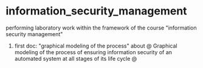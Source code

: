 # information_security_management
performing laboratory work within the framework of the course "information security management"

1) first doc: "graphical modeling of the process" about @ Graphical modeling of the process of ensuring information security of an automated system at all stages of its life cycle @
